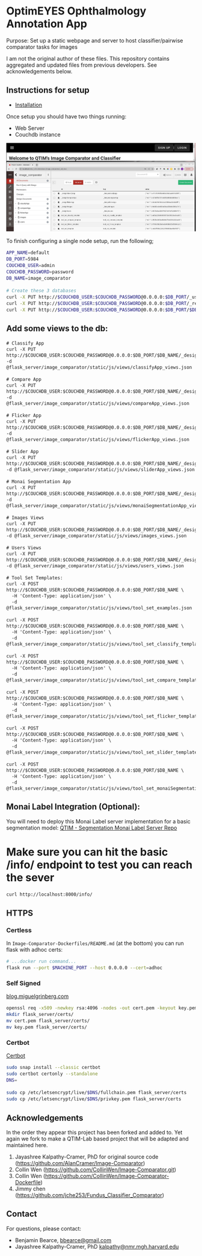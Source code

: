 # OptimEYES Ophthalmology Annotation App

Purpose: Set up a static webpage and server to host classifier/pairwise comparator tasks for images 

I am not the original author of these files. This repository contains aggregated and updated files from previous developers. See acknowledgements below.


## Instructions for setup

* [Installation](https://github.com/QTIM-Lab/Image-Comparator/tree/master/Image-Comparator-Dockerfiles)

Once setup you should have two things running:
* Web Server
* Couchdb instance

![Initial Setup](./readme_images/initial_setup.jpg)


To finish configuring a single node setup, run the following;
```bash
APP_NAME=default
DB_PORT=5984
COUCHDB_USER=admin
COUCHDB_PASSWORD=password
DB_NAME=image_comparator

# Create these 3 databases
curl -X PUT http://$COUCHDB_USER:$COUCHDB_PASSWORD@0.0.0.0:$DB_PORT/_users
curl -X PUT http://$COUCHDB_USER:$COUCHDB_PASSWORD@0.0.0.0:$DB_PORT/_replicator
curl -X PUT http://$COUCHDB_USER:$COUCHDB_PASSWORD@0.0.0.0:$DB_PORT/$DB_NAME
```

## Add some views to the db:
```
# Classify App
curl -X PUT http://$COUCHDB_USER:$COUCHDB_PASSWORD@0.0.0.0:$DB_PORT/$DB_NAME/_design/classifyApp -d @flask_server/image_comparator/static/js/views/classifyApp_views.json

# Compare App
curl -X PUT http://$COUCHDB_USER:$COUCHDB_PASSWORD@0.0.0.0:$DB_PORT/$DB_NAME/_design/compareApp -d @flask_server/image_comparator/static/js/views/compareApp_views.json

# Flicker App
curl -X PUT http://$COUCHDB_USER:$COUCHDB_PASSWORD@0.0.0.0:$DB_PORT/$DB_NAME/_design/flickerApp -d @flask_server/image_comparator/static/js/views/flickerApp_views.json

# Slider App
curl -X PUT http://$COUCHDB_USER:$COUCHDB_PASSWORD@0.0.0.0:$DB_PORT/$DB_NAME/_design/sliderApp -d @flask_server/image_comparator/static/js/views/sliderApp_views.json

# Monai Segmentation App
curl -X PUT http://$COUCHDB_USER:$COUCHDB_PASSWORD@0.0.0.0:$DB_PORT/$DB_NAME/_design/monaiSegmentationApp -d @flask_server/image_comparator/static/js/views/monaiSegmentationApp_views.json

# Images Views
curl -X PUT http://$COUCHDB_USER:$COUCHDB_PASSWORD@0.0.0.0:$DB_PORT/$DB_NAME/_design/images -d @flask_server/image_comparator/static/js/views/images_views.json

# Users Views
curl -X PUT http://$COUCHDB_USER:$COUCHDB_PASSWORD@0.0.0.0:$DB_PORT/$DB_NAME/_design/users -d @flask_server/image_comparator/static/js/views/users_views.json

# Tool Set Templates:
curl -X POST http://$COUCHDB_USER:$COUCHDB_PASSWORD@0.0.0.0:$DB_PORT/$DB_NAME \
  -H 'Content-Type: application/json' \
  -d @flask_server/image_comparator/static/js/views/tool_set_examples.json

curl -X POST http://$COUCHDB_USER:$COUCHDB_PASSWORD@0.0.0.0:$DB_PORT/$DB_NAME \
  -H 'Content-Type: application/json' \
  -d @flask_server/image_comparator/static/js/views/tool_set_classify_template.json

curl -X POST http://$COUCHDB_USER:$COUCHDB_PASSWORD@0.0.0.0:$DB_PORT/$DB_NAME \
  -H 'Content-Type: application/json' \
  -d @flask_server/image_comparator/static/js/views/tool_set_compare_template.json

curl -X POST http://$COUCHDB_USER:$COUCHDB_PASSWORD@0.0.0.0:$DB_PORT/$DB_NAME \
  -H 'Content-Type: application/json' \
  -d @flask_server/image_comparator/static/js/views/tool_set_flicker_template.json

curl -X POST http://$COUCHDB_USER:$COUCHDB_PASSWORD@0.0.0.0:$DB_PORT/$DB_NAME \
  -H 'Content-Type: application/json' \
  -d @flask_server/image_comparator/static/js/views/tool_set_slider_template.json

curl -X POST http://$COUCHDB_USER:$COUCHDB_PASSWORD@0.0.0.0:$DB_PORT/$DB_NAME \
  -H 'Content-Type: application/json' \
  -d @flask_server/image_comparator/static/js/views/tool_set_monaiSegmentation_template.json
```

## Monai Label Integration (Optional):
You will need to deploy this Monai Label server implementation for a basic segmentation model: [QTIM - Segmentation Monai Label Server Repo](https://github.com/qtim-lab/segmentationmonailabel)

# Make sure you can hit the basic /info/ endpoint to test you can reach the sever
```bash
curl http://localhost:8000/info/
```

## HTTPS
### Certless
In ```Image-Comparator-Dockerfiles/README.md``` (at the bottom) you can run flask with adhoc certs:
```bash
# ...docker run command...
flask run --port $MACHINE_PORT --host 0.0.0.0 --cert=adhoc
```

### Self Signed
[blog.miguelgrinberg.com](https://blog.miguelgrinberg.com/post/running-your-flask-application-over-https)

```bash
openssl req -x509 -newkey rsa:4096 -nodes -out cert.pem -keyout key.pem -days 365
mkdir flask_server/certs/
mv cert.pem flask_server/certs/
mv key.pem flask_server/certs/
```


### Certbot
[Certbot](https://certbot.eff.org/instructions?ws=other&os=ubuntufocal)
```bash
sudo snap install --classic certbot
sudo certbot certonly --standalone
DNS=

sudo cp /etc/letsencrypt/live/$DNS/fullchain.pem flask_server/certs
sudo cp /etc/letsencrypt/live/$DNS/privkey.pem flask_server/certs
```

## Acknowledgements

In the order they appear this project has been forked and added to. Yet again we fork to make a QTIM-Lab based project that will be adapted and maintained here.

1. Jayashree Kalpathy-Cramer, PhD for original source code (https://github.com/AlanCramer/Image-Comparator)  
2. Collin Wen (https://github.com/CollinWen/Image-Comparator.git)  
3. Collin Wen (https://github.com/CollinWen/Image-Comparator-Dockerfile)  
4. Jimmy chen (https://github.com/jche253/Fundus_Classifier_Comparator)  


## Contact
For questions, please contact:
* Benjamin Bearce, bbearce@gmail.com  
* Jayashree Kalpathy-Cramer, PhD kalpathy@nmr.mgh.harvard.edu  

